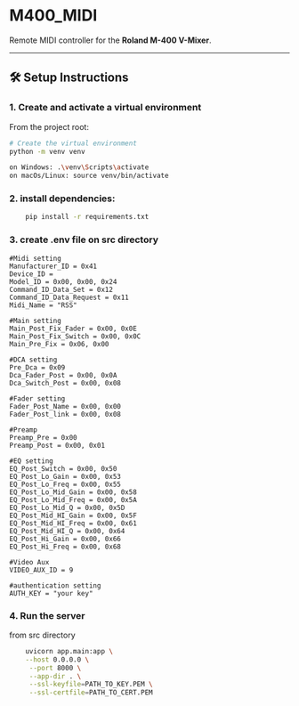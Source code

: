 # M400_MIDI
Remote MIDI controller for the **Roland M-400 V-Mixer**.

---

## 🛠️ Setup Instructions

### 1. Create and activate a virtual environment

From the project root:

```bash
# Create the virtual environment
python -m venv venv

on Windows: .\venv\Scripts\activate
on macOs/Linux: source venv/bin/activate
```

### 2. install dependencies:
```bash
    pip install -r requirements.txt
```
### 3. create .env file on src directory

    #Midi setting
    Manufacturer_ID = 0x41
    Device_ID =
    Model_ID = 0x00, 0x00, 0x24
    Command_ID_Data_Set = 0x12
    Command_ID_Data_Request = 0x11
    Midi_Name = "RSS"

    #Main setting
    Main_Post_Fix_Fader = 0x00, 0x0E
    Main_Post_Fix_Switch = 0x00, 0x0C 
    Main_Pre_Fix = 0x06, 0x00

    #DCA setting
    Pre_Dca = 0x09
    Dca_Fader_Post = 0x00, 0x0A
    Dca_Switch_Post = 0x00, 0x08

    #Fader setting
    Fader_Post_Name = 0x00, 0x00
    Fader_Post_link = 0x00, 0x08

    #Preamp
    Preamp_Pre = 0x00
    Preamp_Post = 0x00, 0x01

    #EQ setting
    EQ_Post_Switch = 0x00, 0x50
    EQ_Post_Lo_Gain = 0x00, 0x53
    EQ_Post_Lo_Freq = 0x00, 0x55
    EQ_Post_Lo_Mid_Gain = 0x00, 0x58
    EQ_Post_Lo_Mid_Freq = 0x00, 0x5A
    EQ_Post_Lo_Mid_Q = 0x00, 0x5D
    EQ_Post_Mid_HI_Gain = 0x00, 0x5F
    EQ_Post_Mid_HI_Freq = 0x00, 0x61
    EQ_Post_Mid_HI_Q = 0x00, 0x64
    EQ_Post_Hi_Gain = 0x00, 0x66
    EQ_Post_Hi_Freq = 0x00, 0x68

    #Video Aux
    VIDEO_AUX_ID = 9

    #authentication setting
    AUTH_KEY = "your key"

    

### 4. Run the server
from src directory
```bash
    uvicorn app.main:app \
    --host 0.0.0.0 \
     --port 8000 \
     --app-dir . \
     --ssl-keyfile=PATH_TO_KEY.PEM \
     --ssl-certfile=PATH_TO_CERT.PEM
```